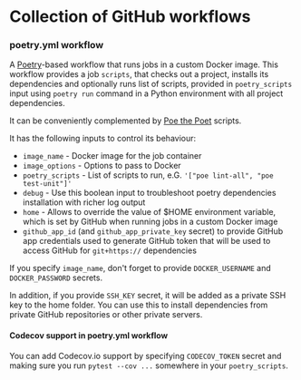 # Collection of GitHub workflows

### poetry.yml workflow

A [Poetry](https://python-poetry.org/)-based workflow that runs jobs in a custom Docker image.
This workflow provides a job `scripts`, that checks out a project, installs its dependencies
and optionally runs list of scripts, provided in `poetry_scripts` input using `poetry run`
command in a Python environment with all project dependencies.

It can be conveniently complemented by [Poe the Poet](https://github.com/nat-n/poethepoet)
scripts.

It has the following inputs to control its behaviour:
- `image_name` - Docker image for the job container
- `image_options` -  Options to pass to Docker
- `poetry_scripts` - List of scripts to run, e.G. `'["poe lint-all", "poe test-unit"]'`
- `debug` - Use this boolean input to troubleshoot poetry dependencies installation with richer log output
- `home` - Allows to override the value of $HOME environment variable, which is set by GitHub when running
    jobs in a custom Docker image
- `github_app_id` (and `github_app_private_key` secret) to provide GitHub app credentials used to
  generate GitHub token that will be used to access GitHub for `git+https://` dependencies

If you specify `image_name`, don't forget to provide `DOCKER_USERNAME` and `DOCKER_PASSWORD` secrets.

In addition, if you provide `SSH_KEY` secret, it will be added as a private SSH key to the home folder.
You can use this to install dependencies from private GitHub repositories or other private servers.

#### Codecov support in poetry.yml workflow

You can add Codecov.io support by specifying `CODECOV_TOKEN` secret and making sure you run
`pytest --cov ...` somewhere in your `poetry_scripts`.
